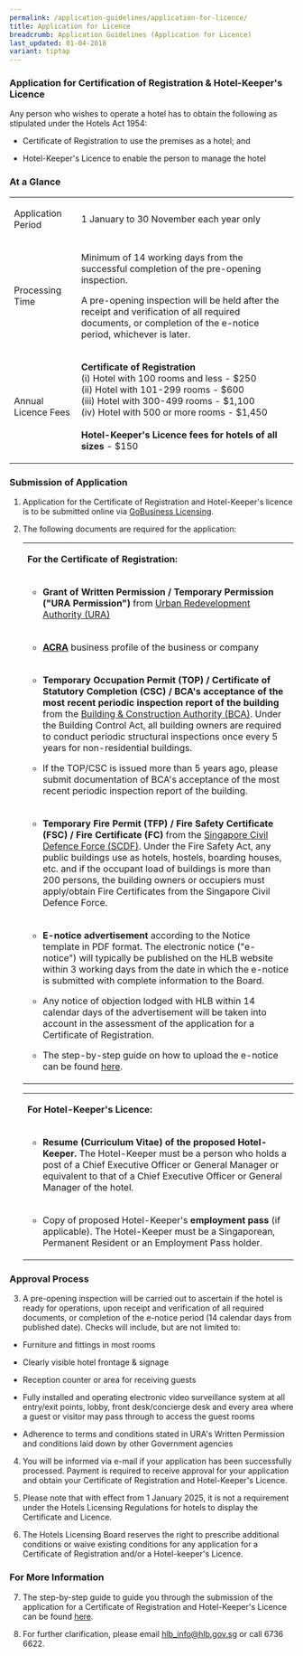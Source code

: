 ```yaml
---
permalink: /application-guidelines/application-for-licence/
title: Application for Licence
breadcrumb: Application Guidelines (Application for Licence)
last_updated: 01-04-2018
variant: tiptap
---
```

<h3><strong>Application for Certification of Registration &amp; Hotel-Keeper's Licence</strong></h3>
<p>Any person who wishes to operate a hotel has to obtain the following as
stipulated under the Hotels Act 1954:</p>
<ul data-tight="true" class="tight">
<li>
<p>Certificate of Registration to use the premises as a hotel; and</p>
</li>
<li>
<p>Hotel-Keeper's Licence to enable the person to manage the hotel</p>
</li>
</ul>
<p></p>
<h3><strong>At a Glance</strong></h3>
<table style="minWidth: 50px">
<colgroup>
<col>
<col>
</colgroup>
<tbody>
<tr>
<td rowspan="1" colspan="1">
<p>Application Period</p>
</td>
<td rowspan="1" colspan="1">
<p>1 January to 30 November each year only</p>
</td>
</tr>
<tr>
<td rowspan="1" colspan="1">
<p>Processing Time</p>
</td>
<td rowspan="1" colspan="1">
<p>Minimum of 14 working days from the successful completion of the pre-opening
inspection.</p>
<p></p>
<p>A pre-opening inspection will be held after the receipt and verification
of all required documents, or completion of the e-notice period, whichever
is later.</p>
</td>
</tr>
<tr>
<td rowspan="1" colspan="1">
<p>Annual Licence Fees</p>
</td>
<td rowspan="1" colspan="1">
<p><strong>Certificate of Registration</strong>
<br>(i) Hotel with 100 rooms and less - $250
<br>(ii) Hotel with 101-299 rooms - $600
<br>(iii) Hotel with 300-499 rooms - $1,100
<br>(iv) Hotel with 500 or more rooms - $1,450
<br>
<br><strong>Hotel-Keeper's Licence fees for hotels of all sizes</strong> -
$150
<br>
</p>
</td>
</tr>
</tbody>
</table>
<h3><strong>Submission of Application</strong></h3>
<ol>
<li>
<p>Application for the Certificate of Registration and Hotel-Keeper's licence
is to be submitted online via <a href="https://dashboard.gobusiness.gov.sg/login" rel="noopener noreferrer nofollow" target="_blank">GoBusiness Licensing</a>.</p>
</li>
<li>
<p>The following documents are required for the application:</p>
<table style="minWidth: 25px">
<colgroup>
<col>
</colgroup>
<tbody>
<tr>
<td rowspan="1" colspan="1">
<p><strong>For the Certificate of Registration:</strong>
</p>
</td>
</tr>
<tr>
<td rowspan="1" colspan="1">
<ul data-tight="true" class="tight">
<li>
<p><strong>Grant of Written Permission / Temporary Permission ("URA Permission")</strong> from
<a href="https://www.ura.gov.sg" rel="noopener noreferrer nofollow" target="_blank">Urban Redevelopment Authority (URA)</a>
</p>
</li>
</ul>
</td>
</tr>
<tr>
<td rowspan="1" colspan="1">
<ul data-tight="true" class="tight">
<li>
<p><strong><a href="https://www.acra.gov.sg" rel="noopener noreferrer nofollow" target="_blank">ACRA</a> </strong>business
profile of the business or company</p>
</li>
</ul>
</td>
</tr>
<tr>
<td rowspan="1" colspan="1">
<ul data-tight="true" class="tight">
<li>
<p><strong>Temporary Occupation Permit (TOP) / Certificate of Statutory Completion (CSC) / BCA's acceptance of the most recent periodic inspection report of the building</strong> from
the <a href="https://www.bca.gov.sg" rel="noopener noreferrer nofollow" target="_blank">Building &amp; Construction Authority (BCA)</a>.
Under the Building Control Act, all building owners are required to conduct
periodic structural inspections once every 5 years for non-residential
buildings.</p>
</li>
<li>
<p>If the TOP/CSC is issued more than 5 years ago, please submit documentation
of BCA's acceptance of the most recent periodic inspection report of the
building.</p>
</li>
</ul>
</td>
</tr>
<tr>
<td rowspan="1" colspan="1">
<ul data-tight="true" class="tight">
<li>
<p><strong>Temporary Fire Permit (TFP) / Fire Safety Certificate (FSC)</strong>  <strong>/ Fire Certificate (FC) </strong>from
the <a href="https://www.scdf.gov.sg" rel="noopener noreferrer nofollow" target="_blank">Singapore Civil Defence Force (SCDF)</a>.
Under the Fire Safety Act, any public buildings use as hotels, hostels,
boarding houses, etc. and if the occupant load of buildings is more than
200 persons, the building owners or occupiers must apply/obtain Fire Certificates
from the Singapore Civil Defence Force.</p>
</li>
</ul>
</td>
</tr>
<tr>
<td rowspan="1" colspan="1">
<ul data-tight="true" class="tight">
<li>
<p><strong>E-notice advertisement </strong>according to the Notice template
in PDF format. The electronic notice ("e-notice") will typically be published
on the HLB website within 3 working days from the date in which the e-notice
is submitted with complete information to the Board.</p>
</li>
<li>
<p>Any notice of objection lodged with HLB within 14 calendar days of the
advertisement will be taken into account in the assessment of the application
for a Certificate of Registration.</p>
</li>
<li>
<p>The step-by-step guide on how to upload the e-notice can be found <a href="/files/resources/guides/submission_of_e_notice_2025.pdf" rel="noopener noreferrer nofollow" target="_blank">here</a>.</p>
</li>
</ul>
</td>
</tr>
</tbody>
</table>
<p></p>
<p></p>
<table style="minWidth: 25px">
<colgroup>
<col>
</colgroup>
<tbody>
<tr>
<td rowspan="1" colspan="1">
<p><strong>For Hotel-Keeper's Licence:</strong>
</p>
</td>
</tr>
<tr>
<td rowspan="1" colspan="1">
<ul data-tight="true" class="tight">
<li>
<p><strong>Resume (Curriculum Vitae) of the proposed Hotel-Keeper. </strong>The
Hotel-Keeper must be a person who holds a post of a Chief Executive Officer
or General Manager or equivalent to that of a Chief Executive Officer or
General Manager of the hotel.</p>
</li>
</ul>
</td>
</tr>
<tr>
<td rowspan="1" colspan="1">
<ul data-tight="true" class="tight">
<li>
<p>Copy of proposed Hotel-Keeper's <strong>employment pass</strong> (if applicable).
The Hotel-Keeper must be a Singaporean, Permanent Resident or an Employment
Pass holder.</p>
</li>
</ul>
</td>
</tr>
</tbody>
</table>
</li>
</ol>
<p></p>
<h3><strong>Approval Process</strong></h3>
<ol start="3" data-tight="true" class="tight">
<li>
<p>A pre-opening inspection will be carried out to ascertain if the hotel
is ready for operations, upon receipt and verification of all required
documents, or completion of the e-notice period (14 calendar days from
published date). Checks will include, but are not limited to:</p>
</li>
</ol>
<ul data-tight="true" class="tight">
<li>
<p>Furniture and fittings in most rooms</p>
</li>
<li>
<p>Clearly visible hotel frontage &amp; signage</p>
</li>
<li>
<p>Reception counter or area for receiving guests</p>
</li>
<li>
<p>Fully installed and operating electronic video surveillance system at
all entry/exit points, lobby, front desk/concierge desk and every area
where a guest or visitor may pass through to access the guest rooms</p>
</li>
<li>
<p>Adherence to terms and conditions stated in URA's Written Permission and
conditions laid down by other Government agencies</p>
</li>
</ul>
<ol start="4" data-tight="true" class="tight">
<li>
<p>You will be informed via e-mail if your application has been successfully
processed. Payment is required to receive approval for your application
and obtain your Certificate of Registration and Hotel-Keeper's Licence.</p>
</li>
<li>
<p>Please note that with effect from 1 January 2025, it is not a requirement
under the Hotels Licensing Regulations for hotels to display the Certificate
and Licence.</p>
</li>
<li>
<p>The Hotels Licensing Board reserves the right to prescribe additional
conditions or waive existing conditions for any application for a Certificate
of Registration and/or a Hotel-keeper's Licence.</p>
</li>
</ol>
<h3><strong>For More Information</strong></h3>
<ol start="7" data-tight="true" class="tight">
<li>
<p>The step-by-step guide to guide you through the submission of the application
for a Certificate of Registration and Hotel-Keeper's Licence can be found
<a href="/files/resources/guides/guide_new_application_2025.pdf" rel="noopener noreferrer nofollow" target="_blank">here</a>.</p>
</li>
<li>
<p>For further clarification, please email <a href="mailto:hlb_info@hlb.gov.sg" rel="noopener noreferrer nofollow" target="_blank">hlb_info@hlb.gov.sg</a> or call 6736 6622.</p>
</li>
</ol>
<p></p>
